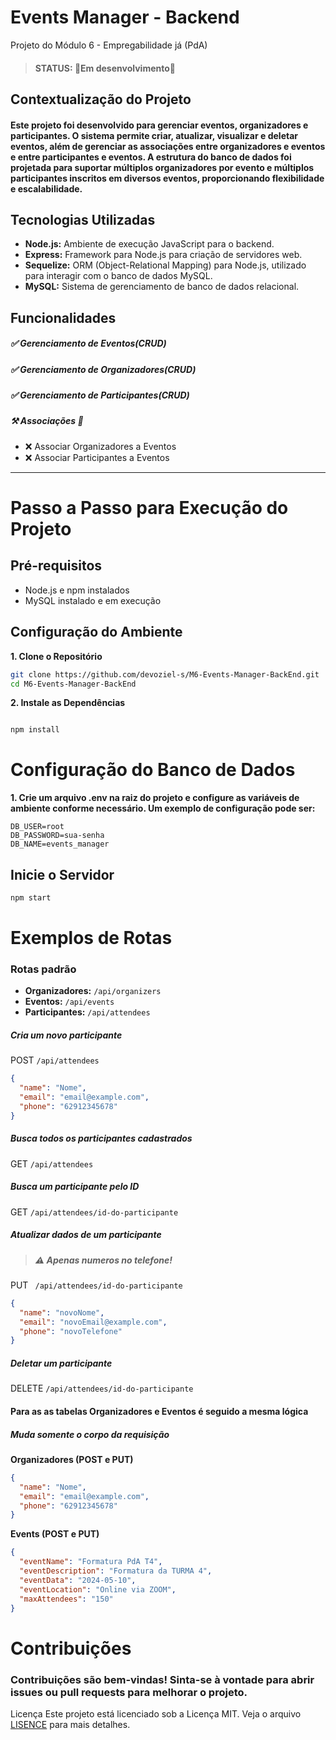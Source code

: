 # Events Manager - Backend
Projeto do Módulo 6 - Empregabilidade já (PdA)

> #### STATUS: 🚧Em desenvolvimento🚧

## Contextualização do Projeto
#### Este projeto foi desenvolvido para gerenciar eventos, organizadores e participantes. O sistema permite criar, atualizar, visualizar e deletar eventos, além de gerenciar as associações entre organizadores e eventos e entre participantes e eventos. A estrutura do banco de dados foi projetada para suportar múltiplos organizadores por evento e múltiplos participantes inscritos em diversos eventos, proporcionando flexibilidade e escalabilidade.

## Tecnologias Utilizadas
- **Node.js:** Ambiente de execução JavaScript para o backend.
- **Express:** Framework para Node.js para criação de servidores web.
- **Sequelize:** ORM (Object-Relational Mapping) para Node.js, utilizado para interagir com o banco de dados MySQL.
- **MySQL:** Sistema de gerenciamento de banco de dados relacional.

## Funcionalidades
##### ✅ Gerenciamento de Eventos(CRUD)

##### ✅ Gerenciamento de Organizadores(CRUD)

##### ✅ Gerenciamento de Participantes(CRUD)

##### ⚒️ Associações 🚧
- ❌ Associar Organizadores a Eventos
- ❌ Associar Participantes a Eventos
--- 

# Passo a Passo para Execução do Projeto
## Pré-requisitos
- Node.js e npm instalados
- MySQL instalado e em execução
  
## Configuração do Ambiente

**1. Clone o Repositório**

```bash
git clone https://github.com/devoziel-s/M6-Events-Manager-BackEnd.git
cd M6-Events-Manager-BackEnd
```
**2. Instale as Dependências**

```bash

npm install
```

# Configuração do Banco de Dados

**1. Crie um arquivo .env na raiz do projeto e configure as variáveis de ambiente conforme necessário. Um exemplo de configuração pode ser:**

```env
DB_USER=root
DB_PASSWORD=sua-senha
DB_NAME=events_manager
```

## Inicie o Servidor

```bash
npm start
```
# Exemplos de Rotas
### Rotas padrão
- **Organizadores:** ```/api/organizers```
- **Eventos:** ```/api/events```
- **Participantes:** ```/api/attendees```


##### Cria um novo participante

POST ```/api/attendees ```

```json
{
  "name": "Nome",
  "email": "email@example.com",
  "phone": "62912345678"
}
````
##### Busca todos os participantes cadastrados
GET ```/api/attendees ```

##### Busca um participante pelo ID
GET ``` /api/attendees/id-do-participante ```

##### Atualizar dados de um participante
> ##### ⚠️ Apenas numeros no telefone!
PUT ``` /api/attendees/id-do-participante```

```json
{
  "name": "novoNome",
  "email": "novoEmail@example.com",
  "phone": "novoTelefone"
}
```
##### Deletar um participante 
DELETE ```/api/attendees/id-do-participante```

#### Para as as tabelas Organizadores e Eventos é seguido a mesma lógica
##### Muda somente o corpo da requisição

**Organizadores (POST e PUT)**
```json
{
  "name": "Nome",
  "email": "email@example.com",
  "phone": "62912345678"
}
```
**Events (POST e PUT)**
```json
{
  "eventName": "Formatura PdA T4",
  "eventDescription": "Formatura da TURMA 4",
  "eventData": "2024-05-10",
  "eventLocation": "Online via ZOOM",
  "maxAttendees": "150"
}
```

# Contribuições
### Contribuições são bem-vindas! Sinta-se à vontade para abrir issues ou pull requests para melhorar o projeto.

Licença
Este projeto está licenciado sob a Licença MIT. Veja o arquivo [LISENCE](LISENCE) para mais detalhes.

